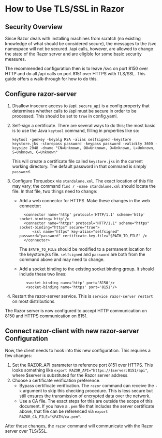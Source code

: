 # How to Use TLS/SSL in Razor

## Security Overview

Since Razor deals with installing machines from scratch (no existing knowledge
of what should be considered secure), the messages to the /svc namespace will
not be secured. /api calls, however, are allowed to change the state of the
Razor server and are eligible for some basic security measures.

The recommended configuration then is to leave /svc on port 8150 over HTTP and
do all /api calls on port 8151 over HTTPS with TLS/SSL. This guide offers
a walk-through for how to do this.

## Configure razor-server

1. Disallow insecure access to /api. `secure_api` is a config property that
   determines whether calls to /api must be secure in order to be processed.
   This should be set to `true` in config.yaml.
2. Self-sign a certificate. There are several ways to do this; the most basic
   is to use the Java `keytool` command, filling in properties like so:

   ```
   keytool -genkey -keyalg RSA -alias selfsigned -keystore keystore.jks -storepass password -keypass password -validity 3600 -keysize 2048 -dname "CN=Unknown, OU=Unknown, O=Unknown, L=Unknown, S=Unknown, C=Unknown"
   ```
   This will create a certificate file called `keystore.jks` in the current
   working directory. The default password in that command is simply
   `password`.
3. Configure Torquebox via `standalone.xml`. The exact location of this file
   may vary; the command `find / -name standalone.xml` should locate the file.
   In that file, two things need to change:
   * Add a web connector for HTTPS. Make these changes in the web connector:

     ```
       <connector name='http' protocol='HTTP/1.1' scheme='http' socket-binding='http'/>
       <connector name="https" protocol="HTTP/1.1" scheme="https" socket-binding="https" secure="true">
           <ssl name="https" key-alias="selfsigned" password="password" certificate-key-file="$PATH_TO_FILE" />
       </connector>
     ```
     The `$PATH_TO_FILE` should be modified to a permanent location for the
     keystore.jks file. `selfsigned` and `password` are both from the command
     above and may need to change.
   * Add a socket binding to the existing socket binding group. It should
     include these two lines:

     ```
        <socket-binding name='http' port='8150'/>
        <socket-binding name='https' port='8151'/>
     ```
4. Restart the razor-server service. This is `service razor-server restart` on
   most distributions.

The Razor server is now configured to accept HTTP communication on 8150 and
HTTPS communication on 8151.

## Connect razor-client with new razor-server Configuration

Now, the client needs to hook into this new configuration. This requires a
few changes:

1. Set the RAZOR_API parameter to reference port 8151 over HTTPS. This looks
   something like `export RAZOR_API="https://$server:8151/api"`, where $server
   is substituted for the Razor server address.
2. Choose a certificate verification preference.
   * Bypass certificate verification. The `razor` command can receive the `-k`
     argument to skip this checking procedure. This is less secure but still
     ensures the transmission of encrypted data over the network.
   * Use a CA file. The exact steps for this are outside the scope of this
     document. If you have a `.pem` file that includes the server certificate
     above, that file can be referenced via
     `export RAZOR_CA_FILE="$PATH/ca.pem"`.

After these changes, the `razor` command will communicate with the Razor server
over TLS/SSL.
